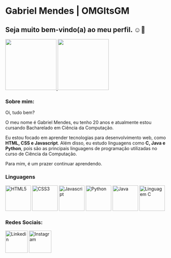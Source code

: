 <h1>Gabriel Mendes | OMGItsGM</h1>
<h2>Seja muito bem-vindo(a) ao meu perfil. ☺👋</h2>

<div>
  <a href="https://github.com/omgitsgm">
  <img height="160em" src="https://github-readme-stats.vercel.app/api?username=omgitsgm&show_icons=true&theme=dark&include_all_commits=true&count_private=true"/>
  <img height="160em" src="https://github-readme-stats.vercel.app/api/top-langs/?username=omgitsgm&layout=compact&langs_count=7&theme=dark"/>
  </a>
</div>
  
<h3>Sobre mim:</h3>

<p>Oi, tudo bem?</p>
<p>O meu nome é Gabriel Mendes, eu tenho 20 anos e atualmente estou cursando Bacharelado em Ciência da Computação.</p>

<p>Eu estou focado em aprender tecnologias para desenvolvimento web, como <strong>HTML, CSS e Javascript</strong>. Além disso, eu estudo linguagens como <strong>C, Java e Python</strong>, pois são as principais linguagens de programação utilizadas no curso de Ciência da Computação.</p>
<p>Para mim, é um prazer continuar aprendendo.</p>

<h3>Linguagens</h3>
<div>
  <img src="https://cdn-icons-png.flaticon.com/512/5968/5968222.png" height="80px" title="HTML5"/> <!--HTML-->
  <img src="https://cdn-icons-png.flaticon.com/512/5968/5968201.png" height="80px" title="CSS3"/> <!--CSS-->
  <img src="https://cdn-icons-png.flaticon.com/512/5968/5968238.png" height="80px" title="Javascript"/> <!--JS-->
  <img src="https://cdn-icons-png.flaticon.com/512/5968/5968286.png" height="80px" title="Python"/> <!--Python-->
  <img src="https://cdn-icons-png.flaticon.com/512/5968/5968231.png" height="80px" title="Java"/> <!--Java-->
  <img src="https://cdn-icons-png.flaticon.com/512/5968/5968187.png" height="80px" title="Linguagem C"/> <!--C-->
</div>
  
<h3>Redes Sociais:</h3>
<div>
  <a href="https://www.linkedin.com/in/gabriel-mendes-ab9583194/"><img src="https://cdn-icons.flaticon.com/png/512/4494/premium/4494471.png?token=exp=1640051785~hmac=70b85791ceeccb252d353fd9160af292" height="70px" title="Linkedin"/></a> <!--Linkedin-->
  <a href="https://www.instagram.com/omgitsgm"><img src="https://cdn-icons.flaticon.com/png/512/3670/premium/3670274.png?token=exp=1640052189~hmac=90d0286a88a1939756f6d0dc89dd0ba8" height="70px" title="Instagram"/></a> <!--Instagram-->
</div>
